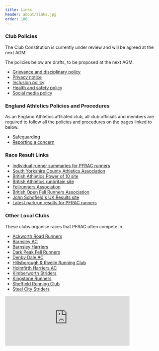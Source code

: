 ```yaml
---
title: Links
header: about/links.jpg
order: 100
---
```

### Club Policies

The Club Constitution is currently under review and will be agreed at the next AGM.

The policies below are drafts, to be proposed at the next AGM.

* [Grievance and disciplinary policy](https://pfrac.co.uk/static/policies/pfrac-grievance-disciplinary-policy.pdf)
* [Privacy notice](https://pfrac.co.uk/static/policies/pfrac-privacy-notice.pdf)
* [Inclusion policy](https://pfrac.co.uk/static/policies/pfrac-inclusion-policy.pdf)
* [Health and safety policy](https://pfrac.co.uk/static/policies/pfrac-health-safety-policy.pdf)
* [Social media policy](https://pfrac.co.uk/static/policies/pfrac-social-media-policy.pdf)

### England Athletics Policies and Procedures

As an England Athletics affiliated club, all club officials and members are required to follow all the policies and procedures on the pages linked to below.

* [Safeguarding](https://www.englandathletics.org/welfare/safeguarding/)
* [Reporting a concern](https://www.englandathletics.org/welfare/reporting-a-concern/)

### Race Result Links

* [Individual runner summaries for PFRAC runners](http://results.pfrac.co.uk/runners/)
* [South Yorkshire County Athletics Association](http://www.sycaa.co.uk/)
* [British Athletics Power of 10 site](http://www.thepowerof10.info/athletes/athleteslookup.aspx?club=Penistone)
* [British Athletics runbritain site](http://www.runbritainrankings.com/runners/runnerslookup.aspx?Club=Penistone)
* [Fellrunners Association](http://fellrunner.org.uk/results)
* [British Open Fell Runners Association](http://bofra.co.uk/)
* [John Schofield's UK Results site](http://www.ukresults.net/index.html)
* [Latest parkrun results for PFRAC runners](http://results.pfrac.co.uk/parkrun-2024/latest)

### Other Local Clubs

These clubs organise races that PFRAC often compete in.

* [Ackworth Road Runners](https://www.ackworthroadrunners.club/)
* [Barnsley AC](https://www.barnsleyac.co.uk/)
* [Barnsley Harriers](http://www.barnsleyharriers.org.uk/)
* [Dark Peak Fell Runners](https://www.dpfr.org.uk/)
* [Denby Dale AC](https://www.denbydaleac.co.uk/)
* [Hillsborough & Rivelin Running Club](https://www.hillsboroughandrivelinrunningclub.co/)
* [Holmfirth Harriers AC](https://www.holmfirthharriers.com/)
* [Kimberworth Striders](http://kimberworthstriders.co.uk/)
* [Kingstone Runners](https://www.kingstonerunners.co.uk/)
* [Sheffield Running Club](https://www.sheffieldrunningclub.org.uk/)
* [Steel City Striders](https://www.steelcitystriders.co.uk/)

<iframe src="https://www.strava.com/clubs/penistone/latest-rides/5d90c0226d91362addf6d4a84bd6c29619d91302?show_rides=false" width="400" height="160" frameborder="0" scrolling="no"></iframe>